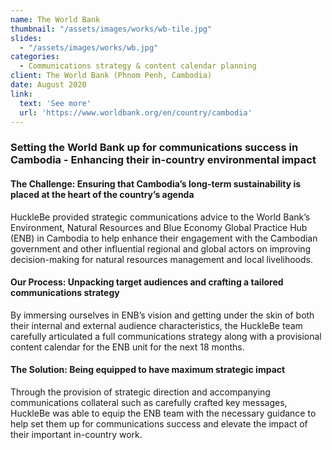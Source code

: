 ```yaml
---
name: The World Bank
thumbnail: "/assets/images/works/wb-tile.jpg"
slides:
  - "/assets/images/works/wb.jpg"
categories:
  - Communications strategy & content calendar planning
client: The World Bank (Phnom Penh, Cambodia)
date: August 2020
link:
  text: 'See more'
  url: 'https://www.worldbank.org/en/country/cambodia'
---
```


### Setting the World Bank up for communications success in Cambodia - Enhancing their in-country environmental impact

#### The Challenge: Ensuring that Cambodia’s long-term sustainability is placed at the heart of the country’s agenda

HuckleBe provided strategic communications advice to the World Bank’s Environment, Natural Resources and Blue Economy Global Practice Hub (ENB) in Cambodia to help enhance their engagement with the Cambodian government and other influential regional and global actors on improving decision-making for natural resources management and local livelihoods.

#### Our Process: Unpacking target audiences and crafting a tailored communications strategy

By immersing ourselves in ENB’s vision and getting under the skin of both their internal and external audience characteristics, the HuckleBe team carefully articulated a full communications strategy along with a provisional content calendar for the ENB unit for the next 18 months.

#### The Solution: Being equipped to have maximum strategic impact

Through the provision of strategic direction and accompanying communications collateral such as carefully crafted key messages, HuckleBe was able to equip the ENB team with the necessary guidance to help set them up for communications success and elevate the impact of their important in-country work.
